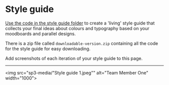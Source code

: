 # Style guide

[Use the code in the style guide folder](styleguide) to create a 'living' style guide that collects your final ideas about colours and typography based on your moodboards and parallel designs.

There is a zip file called `downloadable-version.zip` containing all the code for the style guide for easy downloading.

Add screenshots of each iteration of your style guide to this page.

---
<img src="sp3-media/"Style guide 1.jpeg"" alt="Team Member One" width="1000">

